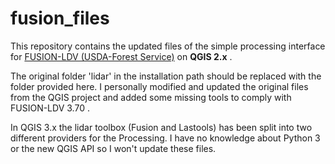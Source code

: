 # fusion_files
This repository contains the updated files of the simple processing interface for [FUSION-LDV (USDA-Forest Service)](http://forsys.sefs.uw.edu/fusion/fusionlatest.html) on **QGIS  2.x** .


The original folder 'lidar' in the installation path should be replaced with the folder provided here.
I personally modified and updated the original files from the QGIS project and added some missing tools to comply with FUSION-LDV 3.70 .

In QGIS 3.x the lidar toolbox (Fusion and Lastools) has been split into two different providers for the Processing.
I have no knowledge about Python 3 or the new QGIS API so I won't update these files.
